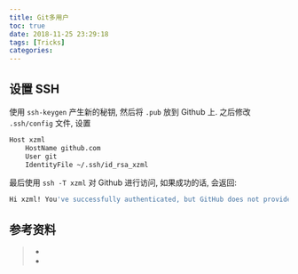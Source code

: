 ```yaml
---
title: Git多用户
toc: true
date: 2018-11-25 23:29:18
tags: [Tricks]
categories:
---
```


## 设置 SSH

使用 `ssh-keygen` 产生新的秘钥, 然后将 `.pub` 放到 Github 上. 之后修改 `.ssh/config` 文件, 设置

```bash
Host xzml
    HostName github.com
    User git
    IdentityFile ~/.ssh/id_rsa_xzml
```

最后使用 `ssh -T xzml` 对 Github 进行访问, 如果成功的话, 会返回:

```bash
Hi xzml! You've successfully authenticated, but GitHub does not provide shell access.
```





## 参考资料
> - []()
> - []()
